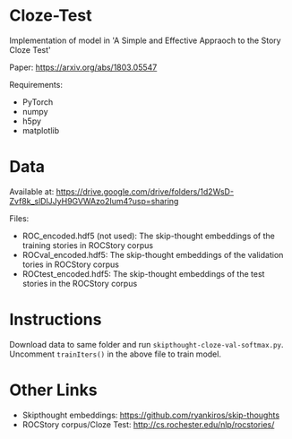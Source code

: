 # Cloze-Test
Implementation of model in 'A Simple and Effective Appraoch to the Story Cloze Test'

Paper:  https://arxiv.org/abs/1803.05547

Requirements:

- PyTorch
- numpy
- h5py
- matplotlib

# Data

Available at: https://drive.google.com/drive/folders/1d2WsD-Zvf8k_slDlJJyH9GVWAzo2Ium4?usp=sharing

Files: 

- ROC_encoded.hdf5 (not used): The skip-thought embeddings of the training stories in ROCStory corpus
- ROCval_encoded.hdf5:  The skip-thought embeddings of the validation  tories in ROCStory corpus
- ROCtest_encoded.hdf5: The skip-thought embeddings of the  test stories in the ROCStory corpus

# Instructions

Download data to same folder and run `skipthought-cloze-val-softmax.py`.
Uncomment `trainIters()` in the above file to train model.

# Other Links

- Skipthought embeddings: https://github.com/ryankiros/skip-thoughts
- ROCStory corpus/Cloze Test: http://cs.rochester.edu/nlp/rocstories/
